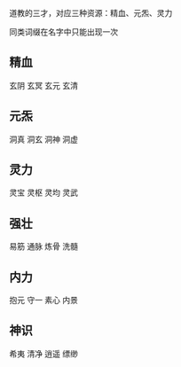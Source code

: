 道教的三才，对应三种资源：精血、元炁、灵力

同类词缀在名字中只能出现一次

## 精血

玄阴
玄冥
玄元
玄清

## 元炁

洞真
洞玄
洞神
洞虚

## 灵力

灵宝
灵枢
灵均
灵武

## 强壮

易筋
通脉
炼骨
洗髓

## 内力

抱元
守一
素心
内景

## 神识

希夷
清净
逍遥
缥缈
